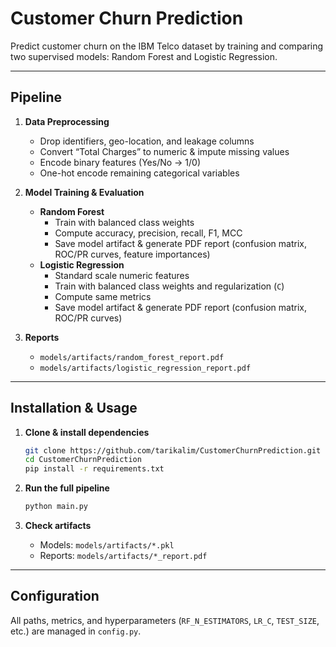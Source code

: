 # Customer Churn Prediction

Predict customer churn on the IBM Telco dataset by training and comparing two supervised models: Random Forest and
Logistic Regression.

---

## Pipeline

1. **Data Preprocessing**
    - Drop identifiers, geo-location, and leakage columns
    - Convert “Total Charges” to numeric & impute missing values
    - Encode binary features (Yes/No → 1/0)
    - One-hot encode remaining categorical variables


2. **Model Training & Evaluation**
    - **Random Forest**
        - Train with balanced class weights
        - Compute accuracy, precision, recall, F1, MCC
        - Save model artifact & generate PDF report (confusion matrix, ROC/PR curves, feature importances)
    - **Logistic Regression**
        - Standard scale numeric features
        - Train with balanced class weights and regularization (`C`)
        - Compute same metrics
        - Save model artifact & generate PDF report (confusion matrix, ROC/PR curves)


3. **Reports**
    - `models/artifacts/random_forest_report.pdf`
    - `models/artifacts/logistic_regression_report.pdf`

---

## Installation & Usage

1. **Clone & install dependencies**
   ```bash
   git clone https://github.com/tarikalim/CustomerChurnPrediction.git
   cd CustomerChurnPrediction
   pip install -r requirements.txt
   ```

2. **Run the full pipeline**
   ```bash
   python main.py
   ```

3. **Check artifacts**
    - Models: `models/artifacts/*.pkl`
    - Reports: `models/artifacts/*_report.pdf`

---

##  Configuration

All paths, metrics, and hyperparameters (`RF_N_ESTIMATORS`, `LR_C`, `TEST_SIZE`, etc.) are managed in
`config.py`.


